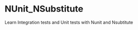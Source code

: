 NUnit_NSubstitute
=================

Learn Integration tests and Unit tests with Nunit and Nsubtitute
